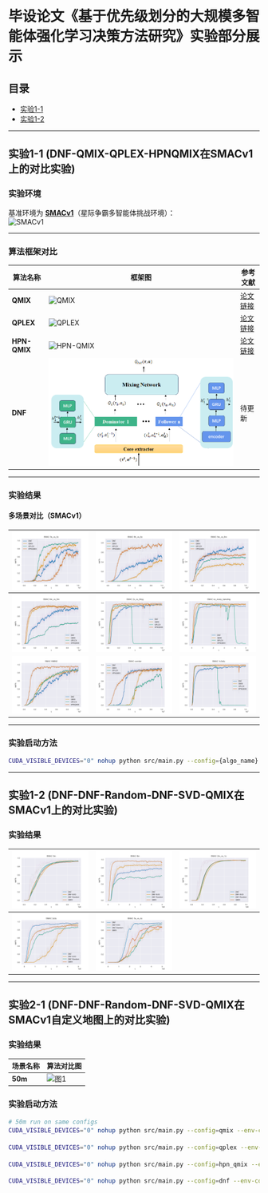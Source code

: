 # 毕设论文《基于优先级划分的大规模多智能体强化学习决策方法研究》实验部分展示

## 目录
- [实验1-1](#实验1-1-dnf-qmix-qplex-hpnqmix在smacv1上的对比实验)
- [实验1-2](#实验1-2-dnf-dnf-random-dnf-svd-qmix在smacv1上的对比实验)

---

## 实验1-1 (DNF-QMIX-QPLEX-HPNQMIX在SMACv1上的对比实验)

### 实验环境
基准环境为 **[SMACv1](https://github.com/oxwhirl/smac)**（星际争霸多智能体挑战环境）：  
![SMACv1](https://github.com/oxwhirl/smac/blob/master/docs/smac-official.png?raw=true)

---

### 算法框架对比
| 算法名称       | 框架图                                                                               | 参考文献                                              |
|----------------|-----------------------------------------------------------------------------------|---------------------------------------------------|
| **QMIX**       | ![QMIX](https://pic2.zhimg.com/v2-d03d9d93cb31a14a43ff5956528e5159_1440w.jpg)     | [论文链接](https://arxiv.org/abs/1803.11485)          |
| **QPLEX**      | ![QPLEX](https://pica.zhimg.com/v2-f4deda2809e53f4df44e2c08948bc704_1440w.jpg)    | [论文链接](https://arxiv.org/pdf/2008.01062)          |
| **HPN-QMIX**   | ![HPN-QMIX](https://pic3.zhimg.com/v2-5ad94ea8b6195d0563d8d5755b39a2e0_1440w.jpg) | [论文链接](https://openreview.net/pdf?id=OxNQXyZK-K8) |
| **DNF**        | ![DNF](./src/pic/DNF.png)                                                         | 待更新                                               |

---

### 实验结果
#### 多场景对比（SMACv1）
| ![3s_vs_5z](./src/pic/3s_vs_5z.png)   | ![6h_vs_8z](./src/pic/6h_vs_8z.png) | ![5m_vs_6m](./src/pic/5m_vs_6m.png) |
|-------------------------------------|--------------------------------|--------------------------------|
| ![8m_vs_9m](./src/pic/8m_vs_9m.png) | ![2c_vs_64zg](./src/pic/2c_vs_64zg.png) | ![so_many_baneling](./src/pic/so_many_baneling.png) |
| ![MMM2](./src/pic/MMM2.png) | ![corridor](./src/pic/corridor.png) | ![1c3s5z](./src/pic/1c3s5z.png) |

---

### 实验启动方法

```bash
CUDA_VISIBLE_DEVICES="0" nohup python src/main.py --config={algo_name} --env-config=sc2 with env_args.map_name={map_name} obs_agent_id=True obs_last_action=False runner=parallel batch_size_run={parallel_num} buffer_size=5000 t_max={t_max} epsilon_anneal_time=100000 batch_size=128 td_lambda=0.6
```

---

## 实验1-2 (DNF-DNF-Random-DNF-SVD-QMIX在SMACv1上的对比实验)

### 实验结果
| ![3m](./src/pic/3m.png)   | ![8m](./src/pic/8m.png) | ![2m_vs_1z](./src/pic/2m_vs_1z.png) |
|-------------------------------------|--------------------------------|--------------------------------|
| ![2s3z](./src/pic/2s3z.png) | ![3s_vs_4z](./src/pic/3s_vs_4z.png) |  |

---

## 实验2-1 (DNF-DNF-Random-DNF-SVD-QMIX在SMACv1自定义地图上的对比实验)

### 实验结果
| 场景名称         | 算法对比图                    |
|--------------|--------------------------|
| **50m**      | ![图1](./src/pic/50m.png) |

### 实验启动方法

```bash
# 50m run on same configs
CUDA_VISIBLE_DEVICES="0" nohup python src/main.py --config=qmix --env-config=sc2 with env_args.map_name=50m obs_agent_id=True obs_last_action=False runner=parallel batch_size_run=2 buffer_size=5000 t_max=1000000 epsilon_anneal_time=100000 batch_size=128 td_lambda=0.6 > 50m_QPLEX.out &

CUDA_VISIBLE_DEVICES="0" nohup python src/main.py --config=qplex --env-config=sc2 with env_args.map_name=50m obs_agent_id=True obs_last_action=False runner=parallel batch_size_run=2 buffer_size=5000 t_max=1000000 epsilon_anneal_time=100000 batch_size=128 td_lambda=0.6 > 50m_QPLEX.out &

CUDA_VISIBLE_DEVICES="0" nohup python src/main.py --config=hpn_qmix --env-config=sc2 with env_args.map_name=50m obs_agent_id=True obs_last_action=False runner=parallel batch_size_run=2 buffer_size=5000 t_max=1000000 epsilon_anneal_time=100000 batch_size=128 td_lambda=0.6 > 50m_HPN_QMIX.out &

CUDA_VISIBLE_DEVICES="0" nohup python src/main.py --config=dnf --env-config=sc2 with env_args.map_name=50m obs_agent_id=True obs_last_action=False runner=parallel batch_size_run=2 buffer_size=5000 t_max=1000000 epsilon_anneal_time=100000 batch_size=128 td_lambda=0.6 core_extractor_type=nn core_agent_ratio=0.7 > 50m_DNF.out &
```